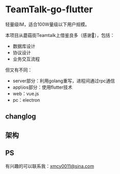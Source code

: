 # TeamTalk-go-flutter

轻量级IM，适合100W量级以下用户规模。

本项目从蘑菇街Teamtalk上借鉴良多（感谢🙏），包括：
- 数据库设计
- 协议设计
- 业务交互流程

但又有不同：
- server部分：利用golang重写，进程间通过rpc通信
- app\ios部分：使用flutter技术
- web：vue.js
- pc：electron

## changlog

## 架构

## PS

有兴趣的可以联系我：xmcy0011@sina.com